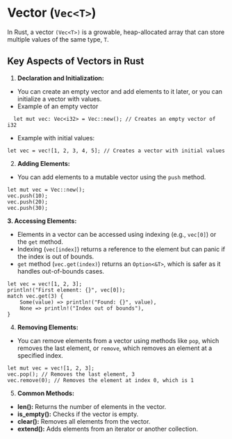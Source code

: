 # Vector (`Vec<T>`)
In Rust, a vector `(Vec<T>)` is a growable, heap-allocated array that can store multiple values of the same type, `T`.
## Key Aspects of Vectors in Rust
1. **Declaration and Initialization:**

- You can create an empty vector and add elements to it later, or you can initialize a vector with values.
- Example of an empty vector
```
  let mut vec: Vec<i32> = Vec::new(); // Creates an empty vector of i32
```
- Example with initial values:
```
let vec = vec![1, 2, 3, 4, 5]; // Creates a vector with initial values
```
2. **Adding Elements:**

- You can add elements to a mutable vector using the `push` method.
```
let mut vec = Vec::new();
vec.push(10);
vec.push(20);
vec.push(30);
```
**3. Accessing Elements:**

- Elements in a vector can be accessed using indexing (e.g., `vec[0]`) or the `get` method.
- Indexing (`vec[index]`) returns a reference to the element but can panic if the index is out of bounds.
- `get` method (`vec.get(index)`) returns an `Option<&T>`, which is safer as it handles out-of-bounds cases.
```
let vec = vec![1, 2, 3];
println!("First element: {}", vec[0]);
match vec.get(3) {
    Some(value) => println!("Found: {}", value),
    None => println!("Index out of bounds"),
}
```
4. **Removing Elements:**

- You can remove elements from a vector using methods like `pop`, which removes the last element, or `remove`, which removes an element at a specified index.
```
let mut vec = vec![1, 2, 3];
vec.pop(); // Removes the last element, 3
vec.remove(0); // Removes the element at index 0, which is 1
```
5. **Common Methods:**

- **len():** Returns the number of elements in the vector.
- **is_empty():** Checks if the vector is empty.
- **clear():** Removes all elements from the vector.
- **extend():** Adds elements from an iterator or another collection.
